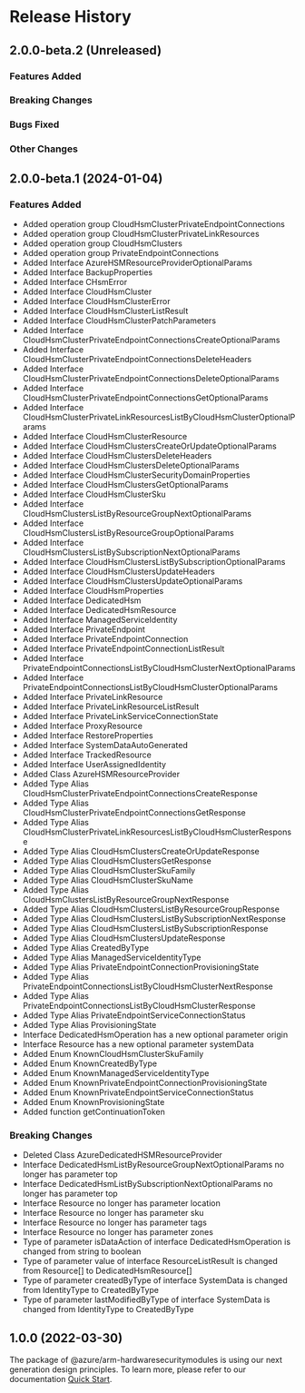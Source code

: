 # Release History

## 2.0.0-beta.2 (Unreleased)

### Features Added

### Breaking Changes

### Bugs Fixed

### Other Changes

## 2.0.0-beta.1 (2024-01-04)
    
### Features Added

  - Added operation group CloudHsmClusterPrivateEndpointConnections
  - Added operation group CloudHsmClusterPrivateLinkResources
  - Added operation group CloudHsmClusters
  - Added operation group PrivateEndpointConnections
  - Added Interface AzureHSMResourceProviderOptionalParams
  - Added Interface BackupProperties
  - Added Interface CHsmError
  - Added Interface CloudHsmCluster
  - Added Interface CloudHsmClusterError
  - Added Interface CloudHsmClusterListResult
  - Added Interface CloudHsmClusterPatchParameters
  - Added Interface CloudHsmClusterPrivateEndpointConnectionsCreateOptionalParams
  - Added Interface CloudHsmClusterPrivateEndpointConnectionsDeleteHeaders
  - Added Interface CloudHsmClusterPrivateEndpointConnectionsDeleteOptionalParams
  - Added Interface CloudHsmClusterPrivateEndpointConnectionsGetOptionalParams
  - Added Interface CloudHsmClusterPrivateLinkResourcesListByCloudHsmClusterOptionalParams
  - Added Interface CloudHsmClusterResource
  - Added Interface CloudHsmClustersCreateOrUpdateOptionalParams
  - Added Interface CloudHsmClustersDeleteHeaders
  - Added Interface CloudHsmClustersDeleteOptionalParams
  - Added Interface CloudHsmClusterSecurityDomainProperties
  - Added Interface CloudHsmClustersGetOptionalParams
  - Added Interface CloudHsmClusterSku
  - Added Interface CloudHsmClustersListByResourceGroupNextOptionalParams
  - Added Interface CloudHsmClustersListByResourceGroupOptionalParams
  - Added Interface CloudHsmClustersListBySubscriptionNextOptionalParams
  - Added Interface CloudHsmClustersListBySubscriptionOptionalParams
  - Added Interface CloudHsmClustersUpdateHeaders
  - Added Interface CloudHsmClustersUpdateOptionalParams
  - Added Interface CloudHsmProperties
  - Added Interface DedicatedHsm
  - Added Interface DedicatedHsmResource
  - Added Interface ManagedServiceIdentity
  - Added Interface PrivateEndpoint
  - Added Interface PrivateEndpointConnection
  - Added Interface PrivateEndpointConnectionListResult
  - Added Interface PrivateEndpointConnectionsListByCloudHsmClusterNextOptionalParams
  - Added Interface PrivateEndpointConnectionsListByCloudHsmClusterOptionalParams
  - Added Interface PrivateLinkResource
  - Added Interface PrivateLinkResourceListResult
  - Added Interface PrivateLinkServiceConnectionState
  - Added Interface ProxyResource
  - Added Interface RestoreProperties
  - Added Interface SystemDataAutoGenerated
  - Added Interface TrackedResource
  - Added Interface UserAssignedIdentity
  - Added Class AzureHSMResourceProvider
  - Added Type Alias CloudHsmClusterPrivateEndpointConnectionsCreateResponse
  - Added Type Alias CloudHsmClusterPrivateEndpointConnectionsGetResponse
  - Added Type Alias CloudHsmClusterPrivateLinkResourcesListByCloudHsmClusterResponse
  - Added Type Alias CloudHsmClustersCreateOrUpdateResponse
  - Added Type Alias CloudHsmClustersGetResponse
  - Added Type Alias CloudHsmClusterSkuFamily
  - Added Type Alias CloudHsmClusterSkuName
  - Added Type Alias CloudHsmClustersListByResourceGroupNextResponse
  - Added Type Alias CloudHsmClustersListByResourceGroupResponse
  - Added Type Alias CloudHsmClustersListBySubscriptionNextResponse
  - Added Type Alias CloudHsmClustersListBySubscriptionResponse
  - Added Type Alias CloudHsmClustersUpdateResponse
  - Added Type Alias CreatedByType
  - Added Type Alias ManagedServiceIdentityType
  - Added Type Alias PrivateEndpointConnectionProvisioningState
  - Added Type Alias PrivateEndpointConnectionsListByCloudHsmClusterNextResponse
  - Added Type Alias PrivateEndpointConnectionsListByCloudHsmClusterResponse
  - Added Type Alias PrivateEndpointServiceConnectionStatus
  - Added Type Alias ProvisioningState
  - Interface DedicatedHsmOperation has a new optional parameter origin
  - Interface Resource has a new optional parameter systemData
  - Added Enum KnownCloudHsmClusterSkuFamily
  - Added Enum KnownCreatedByType
  - Added Enum KnownManagedServiceIdentityType
  - Added Enum KnownPrivateEndpointConnectionProvisioningState
  - Added Enum KnownPrivateEndpointServiceConnectionStatus
  - Added Enum KnownProvisioningState
  - Added function getContinuationToken

### Breaking Changes

  - Deleted Class AzureDedicatedHSMResourceProvider
  - Interface DedicatedHsmListByResourceGroupNextOptionalParams no longer has parameter top
  - Interface DedicatedHsmListBySubscriptionNextOptionalParams no longer has parameter top
  - Interface Resource no longer has parameter location
  - Interface Resource no longer has parameter sku
  - Interface Resource no longer has parameter tags
  - Interface Resource no longer has parameter zones
  - Type of parameter isDataAction of interface DedicatedHsmOperation is changed from string to boolean
  - Type of parameter value of interface ResourceListResult is changed from Resource[] to DedicatedHsmResource[]
  - Type of parameter createdByType of interface SystemData is changed from IdentityType to CreatedByType
  - Type of parameter lastModifiedByType of interface SystemData is changed from IdentityType to CreatedByType
    
    
## 1.0.0 (2022-03-30)

The package of @azure/arm-hardwaresecuritymodules is using our next generation design principles. To learn more, please refer to our documentation [Quick Start](https://aka.ms/azsdk/js/mgmt/quickstart ).
